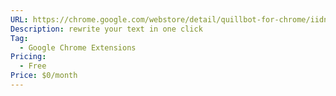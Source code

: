 ```yaml
---
URL: https://chrome.google.com/webstore/detail/quillbot-for-chrome/iidnbdjijdkbmajdffnidomddglmieko?hl=en-US&utm_source=quillbot.com&utm_medium=referral&utm_campaign=side_navbar-link
Description: rewrite your text in one click
Tag:
  - Google Chrome Extensions
Pricing:
  - Free
Price: $0/month
---
```

